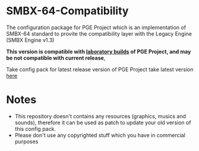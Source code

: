 # SMBX-64-Compatibility

The configuration package for PGE Project which is an implementation of SMBX-64 standard to provite the compatibility layer with the Legacy Engine (SMBX Engine v1.3)

**This version is compatible with [laboratory builds](http://wohlsoft.ru/docs/_laboratory/) of PGE Project, and may be not compatible with current release**,

Take config pack for latest release version of PGE Project take latest version [here](http://wohlsoft.ru/config_packs/pack_info.php?pack=SMBX13/)

# Notes

* This repository doesn't contains any resources (graphics, musics and sounds), therefore it can be used as patch to update your old version of this config pack.
* Please don't use any copyrighted stuff which you have in commercial purposes

